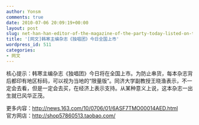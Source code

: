 ```yaml
---
author: Yonsm
comments: true
date: 2010-07-06 20:09:19+00:00
layout: post
slug: net-han-han-editor-of-the-magazine-of-the-party-today-listed-on-the-national
title: '[网文]韩寒主编杂志《独唱团》今日全国上市'
wordpress_id: 511
categories:
- 网文
---
```


核心提示：韩寒主编杂志《独唱团》今日将在全国上市。为防止串货，每本杂志背后都印有地区标码，可以视为当地的“限量版”。同济大学副教授王晓渔表示，不一定会去看，但是一定会去买，在经济上表示支持。从某种意义上说，这本杂志一出生就已风华正茂。

  
  
更多内容：http://news.163.com/10/0706/01/6ASF7TMO00014AED.html  
官方网店：http://shop57860513.taobao.com/
